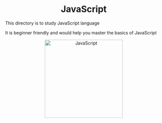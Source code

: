 <center> <h1>JavaScript</h1> </center>
<P>This directory is to study JavaScript language</P>
<P>It is beginner friendly and would help you master the basics of JavaScript</P>

<center> <img src="https://www.global-itech.com/wp-content/uploads/2020/04/javaScriptIcon-600x680.jpeg" width="250" height="250" alt="JavaScript"> </center>

